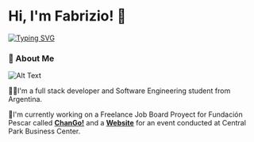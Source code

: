 # Hi, I'm Fabrizio! 👋

[![Typing SVG](https://readme-typing-svg.demolab.com?font=Roboto+Mono&duration=3000&pause=1000&color=6821C8&width=435&lines=Full+Stack+Developer+Student;Software+Engineering+Student)](https://git.io/typing-svg)

### 🚀 About Me
![Alt Text](https://user-images.githubusercontent.com/74038190/212284115-f47cd8ff-2ffb-4b04-b5bf-4d1c14c0247f.gif)

👩‍💻I'm a full stack developer and Software Engineering student from Argentina.

💼I'm currently working on a Freelance Job Board Proyect for Fundación Pescar called [**ChanGo!**](https://github.com/k1000oEnz/ChanGo--Main) and a [**Website**](https://github.com/Fabrizio-Ricardini/ProyectoTalleresAbiertos) for an event conducted at Central Park Business Center.
